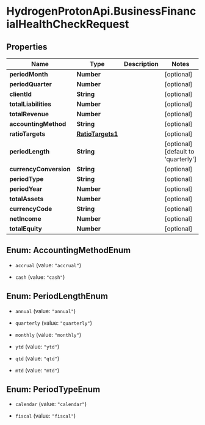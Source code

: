 # HydrogenProtonApi.BusinessFinancialHealthCheckRequest

## Properties
Name | Type | Description | Notes
------------ | ------------- | ------------- | -------------
**periodMonth** | **Number** |  | [optional] 
**periodQuarter** | **Number** |  | [optional] 
**clientId** | **String** |  | [optional] 
**totalLiabilities** | **Number** |  | [optional] 
**totalRevenue** | **Number** |  | [optional] 
**accountingMethod** | **String** |  | [optional] 
**ratioTargets** | [**RatioTargets1**](RatioTargets1.md) |  | [optional] 
**periodLength** | **String** |  | [optional] [default to 'quarterly']
**currencyConversion** | **String** |  | [optional] 
**periodType** | **String** |  | [optional] 
**periodYear** | **Number** |  | [optional] 
**totalAssets** | **Number** |  | [optional] 
**currencyCode** | **String** |  | [optional] 
**netIncome** | **Number** |  | [optional] 
**totalEquity** | **Number** |  | [optional] 


<a name="AccountingMethodEnum"></a>
## Enum: AccountingMethodEnum


* `accrual` (value: `"accrual"`)

* `cash` (value: `"cash"`)




<a name="PeriodLengthEnum"></a>
## Enum: PeriodLengthEnum


* `annual` (value: `"annual"`)

* `quarterly` (value: `"quarterly"`)

* `monthly` (value: `"monthly"`)

* `ytd` (value: `"ytd"`)

* `qtd` (value: `"qtd"`)

* `mtd` (value: `"mtd"`)




<a name="PeriodTypeEnum"></a>
## Enum: PeriodTypeEnum


* `calendar` (value: `"calendar"`)

* `fiscal` (value: `"fiscal"`)




